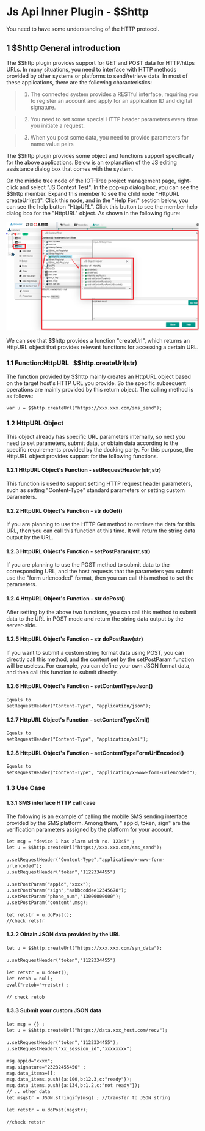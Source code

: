 Js Api Inner Plugin - \$$http
==

You need to have some understanding of the HTTP protocol.

## 1 \$$http General introduction

The \$$http plugin provides support for GET and POST data for HTTP/https URLs. In many situations, you need to interface
with HTTP methods provided by other systems or platforms to send/retrieve data. In most of these applications, there are
the following characteristics:

> 1. The connected system provides a RESTful interface, requiring you to register an account and apply for an
     application ID and digital signature.

> 2. You need to set some special HTTP header parameters every time you initiate a request.

> 3. When you post some data, you need to provide parameters for name value pairs

The \$$http plugin provides some object and functions support specifically for the above applications. Below is an
explanation of the JS editing assistance dialog box that comes with the system.

On the middle tree node of the IOT-Tree project management page, right-click and select "JS Context Test". In the pop-up
dialog box, you can see the \$$http member. Expand this member to see the child node "HttpURL createUrl(str)". Click
this node, and in the "Help For:" section below, you can see the help button "HttpURL". Click this button to see the
member help dialog box for the "HttpURL" object. As shown in the following figure:


<img src="../img/js/j015.png">



We can see that \$$http provides a function "createUrl", which returns an HttpURL object that provides relevant
functions for accessing a certain URL.

### 1.1 Function:HttpURL &nbsp;&nbsp;\$$http.createUrl(str)

The function provided by \$$http mainly creates an HttpURL object based on the target host's HTTP URL you provide. So
the specific subsequent operations are mainly provided by this return object. The calling method is as follows:

```
var u = $$http.createUrl("https://xxx.xxx.com/sms_send");
```

### 1.2 HttpURL Object

This object already has specific URL parameters internally, so next you need to set parameters, submit data, or obtain
data according to the specific requirements provided by the docking party. For this purpose, the HttpURL object provides
support for the following functions.

#### 1.2.1 HttpURL Object's Function - setRequestHeader(str,str)

This function is used to support setting HTTP request header parameters, such as setting "Content-Type" standard
parameters or setting custom parameters.

#### 1.2.2 HttpURL Object's Function - str doGet()

If you are planning to use the HTTP Get method to retrieve the data for this URL, then you can call this function at
this time. It will return the string data output by the URL.

#### 1.2.3 HttpURL Object's Function - setPostParam(str,str)

If you are planning to use the POST method to submit data to the corresponding URL, and the host requests that the
parameters you submit use the "form urlencoded" format, then you can call this method to set the parameters.

#### 1.2.4 HttpURL Object's Function - str doPost()

After setting by the above two functions, you can call this method to submit data to the URL in POST mode and return the
string data output by the server-side.

#### 1.2.5 HttpURL Object's Function - str doPostRaw(str)

If you want to submit a custom string format data using POST, you can directly call this method, and the content set by
the setPostParam function will be useless. For example, you can define your own JSON format data, and then call this
function to submit directly.

#### 1.2.6 HttpURL Object's Function - setContentTypeJson()

```
Equals to
setRequestHeader("Content-Type", "application/json");
```

#### 1.2.7 HttpURL Object's Function - setContentTypeXml()

```
Equals to
setRequestHeader("Content-Type", "application/xml");
```

#### 1.2.8 HttpURL Object's Function - setContentTypeFormUrlEncoded()

```
Equals to
setRequestHeader("Content-Type", "application/x-www-form-urlencoded");
```

### 1.3 Use Case

#### 1.3.1 SMS interface HTTP call case

The following is an example of calling the mobile SMS sending interface provided by the SMS platform. Among them, "
appid, token, sign" are the verification parameters assigned by the platform for your account.

```
let msg = "device 1 has alarm with no. 12345" ;
let u = $$http.createUrl("https://xxx.xxx.com/sms_send");

u.setRequestHeader("Content-Type","application/x-www-form-urlencoded");
u.setRequestHeader("token","1122334455")

u.setPostParam("appid","xxxx");
u.setPostParam("sign","aabbccddee12345678");
u.setPostParam("phone_num","13000000000");
u.setPostParam("content",msg);

let retstr = u.doPost();
//check retstr

```

#### 1.3.2 Obtain JSON data provided by the URL

```
let u = $$http.createUrl("https://xxx.xxx.com/syn_data");

u.setRequestHeader("token","1122334455")

let retstr = u.doGet();
let retob = null;
eval("retob="+retstr) ;

// check retob

```

#### 1.3.3 Submit your custom JSON data

```
let msg = {} ;
let u = $$http.createUrl("https://data.xxx_host.com/recv");

u.setRequestHeader("token","1122334455");
u.setRequestHeader("xx_session_id","xxxxxxxx")

msg.appid="xxxx";
msg.signature="23232455456" ;
msg.data_items=[];
msg.data_items.push({a:100,b:12.3,c:"ready"});
msg.data_items.push({a:134,b:1.2,c:"not ready"});
// .. other data
let msgstr = JSON.stringify(msg) ; //transfer to JSON string

let retstr = u.doPost(msgstr);

//check retstr

```
